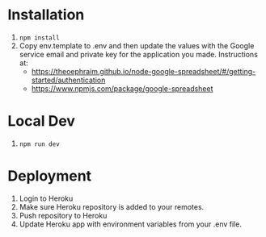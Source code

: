 # Installation

1. `npm install`
2. Copy env.template to .env and then update the values with the Google service email and private key for the application you made. Instructions at: 
    - https://theoephraim.github.io/node-google-spreadsheet/#/getting-started/authentication
    - https://www.npmjs.com/package/google-spreadsheet


# Local Dev

1. `npm run dev`

# Deployment

1. Login to Heroku
2. Make sure Heroku repository is added to your remotes.
3. Push repository to Heroku
4. Update Heroku app with environment variables from your .env file.